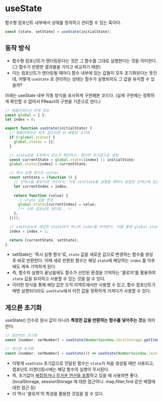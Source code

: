 # useState

함수형 컴포넌트 내부에서 상태를 정의하고 관리할 수 있는 훅이다.

```js
const [state, setState] = useState(initialState);
```

## 동작 방식

- 함수형 컴포넌트가 렌더링된다는 것은 그 함수를 그대로 실행한다는 것을 의미한다. (그 함수가 반환한 결과물을 가지고 비교하기 때문)
- 이는 컴포넌트가 렌더링될 때마다 함수 내부에 있는 값들이 모두 초기화된다는 뜻인데, 어떻게 `useState` 로 관리하는 상태는 함수가 실행되어도 그 값을 유지할 수 있을까? 

아래는 useState 내부 작동 방식을 유사하게 구현해본 코드다. (실제 구현체는 정확하게 확인할 수 없어서 PReact의 구현을 기준으로 한다.)

```jsx
// 애플리케이션 전체 정보
const global = { };
let index = 0;

export function useState(initialState) {
  // 애플리케이션 최초 접근이면 빈 배열로 초기화
  if (!global.states) {
    global.states = [];
  }

  // state값을 조회해서 있는지 확인하고. 없다면 초기값으로 설정
  const currentState = global.states[index] || initialState;
  global.states[index] = currentState;

  // 즉시 실행 함수인 setter
  const setState = (function () {
    // 인덱스를 클로저에 가두어서, 이후 setState를 실행할 때마다 동일한 인덱스에 접근할 수 있도록 함.
    let currentIndex = index;
    
    return function (value) {
      // state 값을 변경
      global.states[currentIndex] = value;
      /** 이후 컴포넌트 렌더링.. */
    };
  })();

  // useState로 생성한 state마다 하나의 index를 부여한다. 이를 통해 global.states 접근
  index = index + 1;

  return [currentState, setState];
}
```

- setState는 '즉시 실행 함수'로, `state` 값을 새로운 값으로 변경하는 함수를 생성 후 바로 반환한다. 이때 새로 반환된 함수는 해당 `state`에 해당하는 `index` 를 이후에도 계속 기억하게 된다. 
- 즉, 함수의 실행이 끝났음에도 함수가 선언된 환경을 기억하는 '클로저'를 활용하여 `state` 값을 유지하고 사용할 수 있는 것을 알 수 있다.
- 이러한 방식을 통해 해당 값은 오직 리액트에서만 사용할 수 있고, 함수 컴포넌트가 매번 실행되더라도 `useState`에서 이전 값을 정확하게 가져다가 사용할 수 있다. 

## 게으른 초기화

useState() 인수로 원시 값이 아니라 **특정한 값을 반환하는 함수를 넣어주는 것**을 의미한다. 

```js
// 일반적인 초기화
const [number, setNumber] = useState(Number(window.localStorage.getItem(cachedKey)));

// 게으른 초기화
const [number, setNumber] = useState(() => useState(Number(window.localStorage.getItem(cachedKey)));
```

- 이렇게 `useState` 초기값으로 전달된 함수는 `state`가 처음 생성될 때만 사용되고, 컴포넌트 리렌더링시에는 해당 함수의 실행이 무시된다.
- 즉, 초기값이 <u>복잡하거나 무거운 연산을 포함</u>하고 있을 때 사용하면 좋다. (localStorage, sessionStorage 에 대한 접근이나. map,filter,find 같은 배열에 대한 접근 등)
- 이 역시 '클로저'의 특성을 활용한 것임을 알 수 있다.

